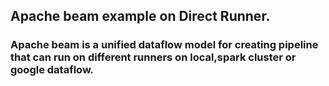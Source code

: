 ## Apache beam example on Direct Runner.   

### Apache beam is a unified dataflow model for creating pipeline that can run on different runners on local,spark cluster or google dataflow. 


